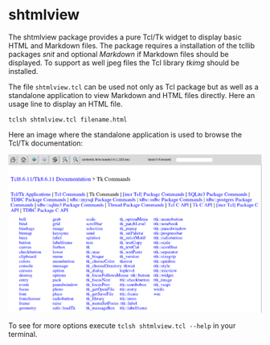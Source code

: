 # shtmlview

The shtmlview package provides a pure Tcl/Tk widget to display basic HTML and
Markdown files. The package requires a installation of the tcllib packages
*snit* and optional *Markdown* if Markdown files should be displayed. To
support as well jpeg files the Tcl library *tkimg* should be installed.

The file `shtmlview.tcl` can be used not only as Tcl package but as well as a
standalone application to view Markdown and HTML files directly. Here an usage
line to display an HTML file.

```
tclsh shtmlview.tcl filename.html
```

Here an image where the standalone application is used to browse the Tcl/Tk documentation:

![Tcl manual tkcmd](img/shtmlview-tkcmd.png)

To see for more options execute `tclsh shtmlview.tcl --help` in your terminal.

